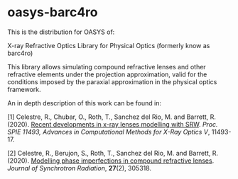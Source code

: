 # oasys-barc4ro

This is the distribution for OASYS of:

X-ray Refractive Optics Library for Physical Optics (formerly know as barc4ro)

This library allows simulating compound refractive lenses and other refractive elements under the projection approximation, valid for the conditions imposed by the paraxial approximation in the physical optics framework.

An in depth description of this work can be found in: 

[1] Celestre, R., Chubar, O., Roth, T., Sanchez del Rio, M. and Barrett, R. (2020). [Recent developments in x-ray lenses modelling with SRW](https://doi.org/10.1117/12.2567947). _Proc. SPIE 11493, Advances in Computational Methods for X-Ray Optics V_, 11493-17.

[2] Celestre, R., Berujon, S., Roth, T., Sanchez del Rio, M. and Barrett, R. (2020). [Modelling phase imperfections in compound refractive lenses](https://doi.org/10.1107/S1600577519017235). _Journal of Synchrotron Radiation_, **27**(2), 305318.
